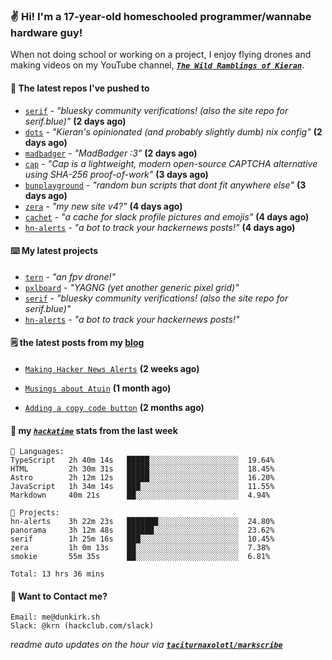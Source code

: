 ### ✌️ Hi! I'm a 17-year-old homeschooled programmer/wannabe hardware guy!

When not doing school or working on a project, I enjoy flying drones and making videos on my YouTube channel, [**_`The Wild Ramblings of Kieran`_**](https://youtube.com/@kieran.rambles).

#### 👷 The latest repos I've pushed to

- [`serif`](https://github.com/taciturnaxolotl/serif) - _"bluesky community verifications! (also the site repo for serif.blue)"_ **(2 days ago)**
- [`dots`](https://github.com/taciturnaxolotl/dots) - _"Kieran's opinionated (and probably slightly dumb) nix config"_ **(2 days ago)**
- [`madbadger`](https://github.com/taciturnaxolotl/madbadger) - _"MadBadger :3"_ **(2 days ago)**
- [`cap`](https://github.com/tiagorangel1/cap) - _"Cap is a lightweight, modern open-source CAPTCHA alternative using SHA-256 proof-of-work"_ **(3 days ago)**
- [`bunplayground`](https://github.com/taciturnaxolotl/bunplayground) - _"random bun scripts that dont fit anywhere else"_ **(3 days ago)**
- [`zera`](https://github.com/taciturnaxolotl/zera) - _"my new site v4?"_ **(4 days ago)**
- [`cachet`](https://github.com/taciturnaxolotl/cachet) - _"a cache for slack profile pictures and emojis"_ **(4 days ago)**
- [`hn-alerts`](https://github.com/taciturnaxolotl/hn-alerts) - _"a bot to track your hackernews posts!"_ **(4 days ago)**

#### ⌨️ My latest projects

- [`tern`](https://github.com/taciturnaxolotl/tern) - _"an fpv drone!"_
- [`pxlboard`](https://github.com/taciturnaxolotl/pxlboard) - _"YAGNG (yet another generic pixel grid)"_
- [`serif`](https://github.com/taciturnaxolotl/serif) - _"bluesky community verifications! (also the site repo for serif.blue)"_
- [`hn-alerts`](https://github.com/taciturnaxolotl/hn-alerts) - _"a bot to track your hackernews posts!"_

#### 🗒️ the latest posts from my [blog](https://dunkirk.sh)

- [`Making Hacker News Alerts`](https://dunkirk.sh/blog/hn-alerts/) **(2 weeks ago)**

- [`Musings about Atuin`](https://dunkirk.sh/blog/atuin/) **(1 month ago)**

- [`Adding a copy code button`](https://dunkirk.sh/blog/adding-a-copy-button/) **(2 months ago)**



#### 📡 my [_`hackatime`_](https://waka.hackclub.com) stats from the last week

```text
💾 Languages:
TypeScript   2h 40m 14s   █████░░░░░░░░░░░░░░░░░░░░  19.64%
HTML         2h 30m 31s   █████░░░░░░░░░░░░░░░░░░░░  18.45%
Astro        2h 12m 12s   █████░░░░░░░░░░░░░░░░░░░░  16.20%
JavaScript   1h 34m 14s   ███░░░░░░░░░░░░░░░░░░░░░░  11.55%
Markdown     40m 21s      ██░░░░░░░░░░░░░░░░░░░░░░░  4.94%

💼 Projects:
hn-alerts    3h 22m 23s   ███████░░░░░░░░░░░░░░░░░░  24.80%
panorama     3h 12m 48s   ██████░░░░░░░░░░░░░░░░░░░  23.62%
serif        1h 25m 16s   ███░░░░░░░░░░░░░░░░░░░░░░  10.45%
zera         1h 0m 13s    ██░░░░░░░░░░░░░░░░░░░░░░░  7.38%
smokie       55m 35s      ██░░░░░░░░░░░░░░░░░░░░░░░  6.81%

Total: 13 hrs 36 mins
```

#### 📮 Want to Contact me?

```text
Email: me@dunkirk.sh
Slack: @krn (hackclub.com/slack)
```

_readme auto updates on the hour via [**`taciturnaxolotl/markscribe`**](https://github.com/taciturnaxolotl/markscribe)_
